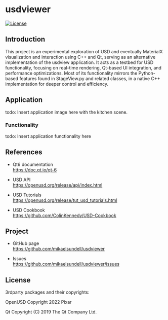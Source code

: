usdviewer
==================

[![License](https://img.shields.io/badge/license-BSD%203--Clause-blue.svg?style=flat-square)](https://github.com/mikaelsundell/brawtool/blob/master/README.md)

Introduction
------------

This project is an experimental exploration of USD and eventually MaterialX visualization and interaction using C++ and Qt, serving as an alternative implementation of the usdview application. It acts as a testbed for USD functionality, focusing on real-time rendering, Qt-based UI integration, and performance optimizations. Most of its functionality mirrors the Python-based features found in StageView.py and related classes,  in a native C++ implementation for deeper control and efficiency.


Application
------------

todo: Insert application image here with the kitchen scene.

### Functionality

todo: Insert application functionality here

References
-------------

* Qt6 documentation    
https://doc.qt.io/qt-6

* USD API    
https://openusd.org/release/api/index.html

* USD Tutorials    
https://openusd.org/release/tut_usd_tutorials.html

* USD Cookbook    
https://github.com/ColinKennedy/USD-Cookbook


Project
-------

* GitHub page   
https://github.com/mikaelsundell/usdviewer

* Issues   
https://github.com/mikaelsundell/usdviewer/issues

## License ##

3rdparty packages and their copyrights:

OpenUSD
Copyright 2022 Pixar

Qt
Copyright (C) 2019 The Qt Company Ltd.